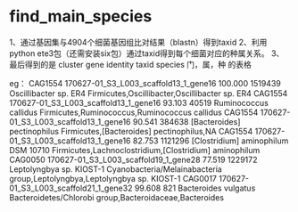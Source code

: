 # find_main_species

1、通过基因集与4904个细菌基因组比对结果（blastn）得到taxid
2、利用python ete3包（还需安装six包）通过taxid得到每个细菌对应的种属关系。
3、最后得到的是 cluster  gene  identity taxid  species 门，属，种    的表格

eg：
CAG1554	170627-01_S3_L003_scaffold13_1_gene16	100.000	1519439	Oscillibacter sp. ER4	Firmicutes,Oscillibacter,Oscillibacter sp. ER4
CAG1554	170627-01_S3_L003_scaffold13_1_gene16	93.103	40519	Ruminococcus callidus	Firmicutes,Ruminococcus,Ruminococcus callidus
CAG1554	170627-01_S3_L003_scaffold13_1_gene16	90.541	384638	[Bacteroides] pectinophilus	Firmicutes,[Bacteroides] pectinophilus,NA
CAG1554	170627-01_S3_L003_scaffold13_1_gene16	82.753	1121296	[Clostridium] aminophilum DSM 10710	Firmicutes,Lachnoclostridium,[Clostridium] aminophilum
CAG0050	170627-01_S3_L003_scaffold19_1_gene28	77.519	1229172	Leptolyngbya sp. KIOST-1	Cyanobacteria/Melainabacteria group,Leptolyngbya,Leptolyngbya sp. KIOST-1
CAG0017	170627-01_S3_L003_scaffold21_1_gene32	99.608	821	Bacteroides vulgatus	Bacteroidetes/Chlorobi group,Bacteroidaceae,Bacteroides
